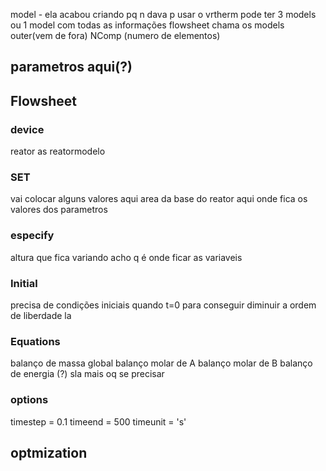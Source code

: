 model - ela acabou criando pq n dava p usar o vrtherm
pode ter 3 models
ou 1 model com todas as informações
flowsheet chama os models
outer(vem de fora) NComp (numero de elementos)
## parametros aqui(?)
## Flowsheet
### device
reator as reatormodelo
### SET 
vai colocar alguns valores aqui
area da base do reator
aqui onde fica os valores dos parametros
### especify
altura que fica variando
acho q é onde ficar as variaveis
### Initial
precisa de condições iniciais quando t=0 para conseguir diminuir a ordem de liberdade la
### Equations
balanço de massa global 
balanço molar de A
balanço molar de B
balanço de energia (?)
sla mais oq se precisar
### options
timestep = 0.1
timeend = 500
timeunit = 's'
## optmization
